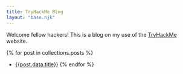 ```yaml
---
title: TryHackMe Blog
layout: "base.njk"
---
```


Welcome fellow hackers! This is a blog on my use of the [TryHackMe](https://tryhackme.com) website.

{% for post in collections.posts %}
- [{{post.data.title}}]({{post.url}})
{% endfor %}